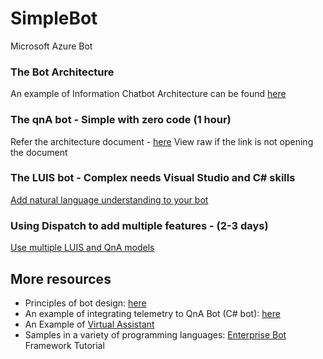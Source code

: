 # SimpleBot
Microsoft Azure Bot 

### The Bot Architecture
An example of Information Chatbot Architecture can be found [here](https://azure.microsoft.com/en-us/solutions/architecture/information-chatbot/
)
### The qnA bot - Simple with zero code (1 hour)
Refer the architecture document - 
[here](https://github.com/Aiforall/SimpleBot/blob/master/BotArchitecture.docx)
View raw if the link is not opening the document

### The LUIS bot - Complex needs Visual Studio and C# skills
[Add natural language understanding to your bot](https://docs.microsoft.com/en-us/azure/bot-service/bot-builder-howto-v4-luis?view=azure-bot-service-4.0&tabs=cs)

### Using Dispatch to add multiple features - (2-3 days)
[Use multiple LUIS and QnA models](https://docs.microsoft.com/en-us/azure/bot-service/bot-builder-tutorial-dispatch?view=azure-bot-service-4.0&tabs=csharp)

## More resources
- Principles of bot design: [here](https://docs.microsoft.com/en-us/azure/bot-service/bot-service-design-principles?view=azure-bot-service-4.0)
- An example of integrating telemetry to QnA Bot (C# bot): [here](https://github.com/Microsoft/BotBuilder-Samples/tree/master/samples/csharp_dotnetcore/20.qna-with-appinsights)
- An Example of [Virtual Assistant](https://github.com/Microsoft/AI/tree/master/solutions/Virtual-Assistant)
- Samples in a variety of programming languages: [Enterprise Bot](https://github.com/Microsoft/BotBuilder-Samples/blob/master/README.md)
Framework Tutorial
